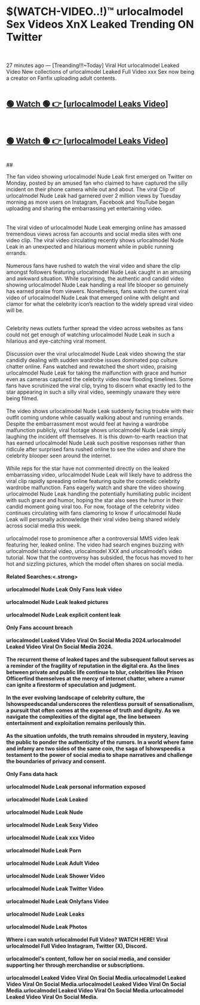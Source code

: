 

# $(WATCH-VIDEO..!)™ urlocalmodel Sex Videos XnX Leaked Trending ON Twitter<br>
<br>

27 minutes ago — [Treanding!!!~Today] Viral Hot urlocalmodel Leaked Video New collections of urlocalmodel Leaked Full Video xxx Sex now being a creator on Fanfix uploading adult contents.
<br>
 <br>

##  <a href="https://clipsfans.site/?title=urlocalmodel&ref=git">🟢 Watch 🟢 👉 [urlocalmodel Leaks Video]</a><br>
  <br>

##  <a href="https://clipsfans.site/?title=urlocalmodel&ref=git">🟢 Watch 🟢 👉 [urlocalmodel Leaks Video]</a><br>
  <br>
  ##
  <br>

The fan video showing urlocalmodel Nude Leak first emerged on Twitter on Monday, posted by an amused fan who claimed to have captured the silly incident on their phone camera while out and about. The viral Clip of urlocalmodel Nude Leak had garnered over 2 million views by Tuesday morning as more users on Instagram, Facebook and YouTube began uploading and sharing the embarrassing yet entertaining video.
<br><br>
  <br>
The viral video of urlocalmodel Nude Leak emerging online has amassed tremendous views across fan accounts and social media sites with one video clip. The viral video circulating recently shows urlocalmodel Nude Leak in an unexpected and hilarious moment while in public running errands.
<br><br>
Numerous fans have rushed to watch the viral video and share the clip amongst followers featuring urlocalmodel Nude Leak caught in an amusing and awkward situation. While surprising, the authentic and candid video showing urlocalmodel Nude Leak handling a real life blooper so genuinely has earned praise from viewers. Nonetheless, fans watch the current viral video of urlocalmodel Nude Leak that emerged online with delight and clamor for what the celebrity icon’s reaction to the widely spread viral video will be.
<br><br>

Celebrity news outlets further spread the video across websites as fans could not get enough of watching urlocalmodel Nude Leak in such a hilarious and eye-catching viral moment.
<br><br>
Discussion over the viral urlocalmodel Nude Leak video showing the star candidly dealing with sudden wardrobe issues dominated pop culture chatter online. Fans watched and rewatched the short video, praising urlocalmodel Nude Leak for taking the malfunction with grace and humor even as cameras captured the celebrity video now flooding timelines. Some fans have scrutinized the viral clip, trying to discern what exactly led to the star appearing in such a silly viral video, seemingly unaware they were being filmed.
<br><br>
The video shows urlocalmodel Nude Leak suddenly facing trouble with their outfit coming undone while casually walking about and running errands. Despite the embarrassment most would feel at having a wardrobe malfunction publicly, viral footage shows urlocalmodel Nude Leak simply laughing the incident off themselves. It is this down-to-earth reaction that has earned urlocalmodel Nude Leak such positive responses rather than ridicule after surprised fans rushed online to see the video and share the celebrity blooper seen around the internet.
<br><br>
While reps for the star have not commented directly on the leaked embarrassing video, urlocalmodel Nude Leak will likely have to address the viral clip rapidly spreading online featuring quite the comedic celebrity wardrobe malfunction. Fans eagerly watch and share the video showing urlocalmodel Nude Leak handling the potentially humiliating public incident with such grace and humor, hoping the star also sees the humor in their candid moment going viral too. For now, footage of the celebrity video continues circulating with fans clamoring to know if urlocalmodel Nude Leak will personally acknowledge their viral video being shared widely across social media this week.
<br><br>
urlocalmodel rose to prominence after a controversial MMS video leak featuring her, leaked online. The video had search engines buzzing with urlocalmodel tutorial video, urlocalmodel XXX and urlocalmodel’s video tutorial. Now that the controversy has subsided, the focus has moved to her hot and sizzling pictures, which the model often shares on social media.
<br><br>
<strong>Related Searches:<.strong>
<br><br>
urlocalmodel Nude Leak Only Fans leak video
<br><br>
urlocalmodel Nude Leak leaked pictures
<br><br>
urlocalmodel Nude Leak explicit content leak
<br><br>
Only Fans account breach
<br><br>
urlocalmodel Leaked Video Viral On Social Media 2024.urlocalmodel Leaked Video Viral On Social Media 2024.
<br><br>
The recurrent theme of leaked tapes and the subsequent fallout serves as a reminder of the fragility of reputation in the digital era. As the lines between private and public life continue to blur, celebrities like Prison Officerfind themselves at the mercy of internet chatter, where a rumor can ignite a firestorm of speculation and judgment.
<br><br>
In the ever evolving landscape of celebrity culture, the Ishowspeedscandal underscores the relentless pursuit of sensationalism, a pursuit that often comes at the expense of truth and dignity. As we navigate the complexities of the digital age, the line between entertainment and exploitation remains perilously thin.
<br><br>
As the situation unfolds, the truth remains shrouded in mystery, leaving the public to ponder the authenticity of the rumors. In a world where fame and infamy are two sides of the same coin, the saga of Ishowspeedis a testament to the power of social media to shape narratives and challenge the boundaries of privacy and consent.
<br><br>
Only Fans data hack
<br><br>
urlocalmodel Nude Leak personal information exposed
<br><br>
urlocalmodel Nude Leak Leaked
<br><br>
urlocalmodel Nude Leak Nude
<br><br>
urlocalmodel Nude Leak Sexy Video
<br><br>
urlocalmodel Nude Leak xxx Video
<br><br>
urlocalmodel Nude Leak Porn
<br><br>
urlocalmodel Nude Leak Adult Video
<br><br>
urlocalmodel Nude Leak Shower Video
<br><br>
urlocalmodel Nude Leak Twitter Video
<br><br>
urlocalmodel Nude Leak Onlyfans Video
<br><br>
urlocalmodel Nude Leak Leaks
<br><br>
urlocalmodel Nude Leak Photos
<br><br>
Where i can watch urlocalmodel Full Video? WATCH HERE! Viral urlocalmodel Full Video Instagram, Twitter (X), Discord.
<br><br>
urlocalmodel's content, follow her on social media, and consider supporting her through merchandise or subscriptions.
<br><br>
urlocalmodel Leaked Video Viral On Social Media.urlocalmodel Leaked Video Viral On Social Media.urlocalmodel Leaked Video Viral On Social Media.urlocalmodel Leaked Video Viral On Social Media.urlocalmodel Leaked Video Viral On Social Media.
